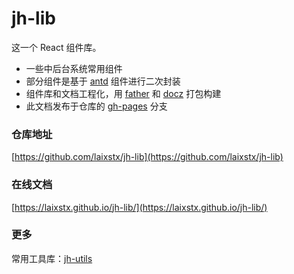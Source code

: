 # jh-lib
这一个 React 组件库。

* 一些中后台系统常用组件
* 部分组件是基于 [antd](https://ant.design/index-cn) 组件进行二次封装
* 组件库和文档工程化，用 [father](https://github.com/umijs/father) 和 [docz](https://www.docz.site/) 打包构建
* 此文档发布于仓库的 [gh-pages](https://github.com/laixstx/jh-lib/tree/gh-pages) 分支


### 仓库地址

[https://github.com/laixstx/jh-lib](https://github.com/laixstx/jh-lib)

### 在线文档
[https://laixstx.github.io/jh-lib/](https://laixstx.github.io/jh-lib/)

### 更多
常用工具库：[jh-utils](https://github.com/laixstx/jh-utils)
